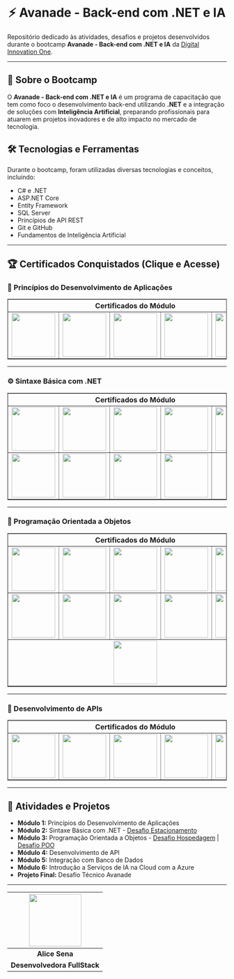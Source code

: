 <div align="center">

# ⚡ Avanade - Back-end com .NET e IA

</div>

Repositório dedicado às atividades, desafios e projetos desenvolvidos durante o bootcamp **Avanade - Back-end com .NET e IA** da [Digital Innovation One](https://www.dio.me/).

---

## 📌 Sobre o Bootcamp
O **Avanade - Back-end com .NET e IA** é um programa de capacitação que tem como foco o desenvolvimento back-end utilizando **.NET** e a integração de soluções com **Inteligência Artificial**, preparando profissionais para atuarem em projetos inovadores e de alto impacto no mercado de tecnologia.

## 🛠 Tecnologias e Ferramentas
Durante o bootcamp, foram utilizadas diversas tecnologias e conceitos, incluindo:
- C# e .NET
- ASP.NET Core
- Entity Framework
- SQL Server
- Princípios de API REST
- Git e GitHub
- Fundamentos de Inteligência Artificial

---

## 🏆 Certificados Conquistados (Clique e Acesse)

### 🧩 Princípios do Desenvolvimento de Aplicações
<table border="1">
  <thead>
    <tr>
      <th colspan="5">Certificados do Módulo</th>
    </tr>
  </thead>
  <tbody>
    <tr>
      <td><a href="https://hermes.dio.me/certificates/BV0ONWBC.pdf"><img src="https://assets.dio.me/2Mxbobm38CIAUVkYJ9l9cXp-DSt8bQqkU8wLHhZ1LeA/f:webp/h:77/q:80/w:77/L2NvdXJzZXMvYmFkZ2UvYzNjMWEzZDAtNDdhZS00Zjc2LTk0YjEtYjllMDBmODllODE1LnBuZw" width="100px"></a></td>
      <td><a href="https://hermes.dio.me/certificates/410FUWJI.pdf"><img src="https://assets.dio.me/2Mxbobm38CIAUVkYJ9l9cXp-DSt8bQqkU8wLHhZ1LeA/f:webp/h:77/q:80/w:77/L2NvdXJzZXMvYmFkZ2UvYzNjMWEzZDAtNDdhZS00Zjc2LTk0YjEtYjllMDBmODllODE1LnBuZw" width="100px"></a></td>
      <td><a href="https://hermes.dio.me/certificates/U0XUNBCL.pdf"><img src="https://assets.dio.me/hyHTwMe8ItJmTWHGYgJuSrCHJU9b2GFyeVAu7EU2LCk/f:webp/h:77/q:80/w:77/L2NvdXJzZXMvYmFkZ2UvNDA2Njg0YTQtMzk2ZC00MTYwLTk0YjktZWFkOTM0ZTE4NTY0LnBuZw" width="100px"></a></td>
      <td><a href="https://hermes.dio.me/certificates/6XTBRBNU.pdf"><img src="https://assets.dio.me/F7cNyzSr7NYBg8AQtNRCcl0D6ZpcG9Qmw3wTCAgkhb4/f:webp/h:77/q:80/w:77/L2NvdXJzZXMvYmFkZ2UvYTc3YzAzZTEtMGMzYi00OWM0LWI2YjgtZTAwMmNiYzRiZjkwLnBuZw" width="100px"></a></td>
      <td><a href="https://hermes.dio.me/certificates/OC0HGIJ5.pdf"><img src="https://assets.dio.me/7zlSEhubu_BdgCc-cq0JjqTP_F3wZ7DGfFqA8uoBmJU/f:webp/h:77/q:80/w:77/L2xhYl9wcm9qZWN0cy9iYWRnZXMvZTgzMTEyMTAtZjRjNi00Yzg0LTlkODItMzE1ZWQxM2ZmMDI3LnBuZw" width="100px"></a></td>
    </tr>
  </tbody>
</table>

---

### ⚙️ Sintaxe Básica com .NET
<table border="1">
  <thead>
    <tr>
      <th colspan="5">Certificados do Módulo</th>
    </tr>
  </thead>
  <tbody>
    <tr>
      <td><a href="https://hermes.dio.me/certificates/PEBJAW6G.pdf"><img src="https://assets.dio.me/2Mxbobm38CIAUVkYJ9l9cXp-DSt8bQqkU8wLHhZ1LeA/f:webp/h:77/q:80/w:77/L2NvdXJzZXMvYmFkZ2UvYzNjMWEzZDAtNDdhZS00Zjc2LTk0YjEtYjllMDBmODllODE1LnBuZw" width="100px"></a></td>
      <td><a href="https://hermes.dio.me/certificates/RLSDVQQJ.pdf"><img src="https://assets.dio.me/2Mxbobm38CIAUVkYJ9l9cXp-DSt8bQqkU8wLHhZ1LeA/f:webp/h:77/q:80/w:77/L2NvdXJzZXMvYmFkZ2UvYzNjMWEzZDAtNDdhZS00Zjc2LTk0YjEtYjllMDBmODllODE1LnBuZw" width="100px"></a></td>
      <td><a href="https://hermes.dio.me/certificates/PPRFNNGR.pdf"><img src="https://assets.dio.me/2Mxbobm38CIAUVkYJ9l9cXp-DSt8bQqkU8wLHhZ1LeA/f:webp/h:77/q:80/w:77/L2NvdXJzZXMvYmFkZ2UvYzNjMWEzZDAtNDdhZS00Zjc2LTk0YjEtYjllMDBmODllODE1LnBuZw" width="100px"></a></td>
      <td><a href="https://hermes.dio.me/certificates/UHGKKRCW.pdf"><img src="https://assets.dio.me/2Mxbobm38CIAUVkYJ9l9cXp-DSt8bQqkU8wLHhZ1LeA/f:webp/h:77/q:80/w:77/L2NvdXJzZXMvYmFkZ2UvYzNjMWEzZDAtNDdhZS00Zjc2LTk0YjEtYjllMDBmODllODE1LnBuZw" width="100px"></a></td>
      <td><a href="https://hermes.dio.me/certificates/5YU0WKW6.pdf"><img src="https://assets.dio.me/2Mxbobm38CIAUVkYJ9l9cXp-DSt8bQqkU8wLHhZ1LeA/f:webp/h:77/q:80/w:77/L2NvdXJzZXMvYmFkZ2UvYzNjMWEzZDAtNDdhZS00Zjc2LTk0YjEtYjllMDBmODllODE1LnBuZw" width="100px"></a></td>
    </tr>
    <tr>
      <td><a href="https://hermes.dio.me/certificates/XBLJYY2A.pdf"><img src="https://assets.dio.me/2Mxbobm38CIAUVkYJ9l9cXp-DSt8bQqkU8wLHhZ1LeA/f:webp/h:77/q:80/w:77/L2NvdXJzZXMvYmFkZ2UvYzNjMWEzZDAtNDdhZS00Zjc2LTk0YjEtYjllMDBmODllODE1LnBuZw" width="100px"></a></td>
      <td><a href="https://hermes.dio.me/certificates/XJQQ674Z.pdf"><img src="https://assets.dio.me/UiBpAnYdWp4kXsiDMhHfC4clR6Sc6CXi-cZ0YzpVOJY/f:webp/h:77/q:80/w:77/L2xhYl9wcm9qZWN0cy9iYWRnZXMvZGFhMzQ1NDgtZjdiZi00ZDlhLTgyZGYtZTMzYzQ2YjI0ZGRiLnBuZw" width="100px"></a></td>
      <td><a href="https://hermes.dio.me/certificates/ILPAH33Y.pdf"><img src="https://assets.dio.me/h-GH_8jXy8rK9ml25O-A1GkN9XBNM2-c4ZgVjg0b68c/f:webp/h:77/q:80/w:77/L2NvdXJzZXMvYmFkZ2UvYTJkOTI0ZDUtZGQyYi00MmU1LWIyZjktZGYzMDQwNTY5NDY4LnBuZw" width="100px"></a></td>
      <td><a href="./desafios"><img src="https://assets.dio.me/41B0ugZsklmoL3Cq9CHr-wpxzDEPD4-5VcqZIbI5Ta8/f:webp/h:77/q:80/w:77/L2NvZGVfY2hhbGxlbmdlL2JhZGdlL2NhNWVhNWYwLThhYzgtNGQyYi1iZTJiLWVjZDFkYmEyMDA2ZS53ZWJw" width="100px"></a></td>
      <td></td>
    </tr>
  </tbody>
</table>

---

### 🧱 Programação Orientada a Objetos
<table border="1">
  <thead>
    <tr>
      <th colspan="5">Certificados do Módulo</th>
    </tr>
  </thead>
  <tbody>
    <tr>
      <td><a href="https://hermes.dio.me/certificates/4NW4R7VH.pdf"><img src="https://assets.dio.me/xX0SrQdPrQx3jzSFyEh8_lXFtBMyr1fjkMiV-OFFzas/f:webp/h:77/q:80/w:77/L2NvdXJzZXMvYmFkZ2UvOWNkNzY0YzItOWI5MS00ZjMzLThiMTItMzQyNWJmYzRlNWRiLnBuZw" width="100px"></a></td>
      <td><a href="https://hermes.dio.me/certificates/OVCOAUVW.pdf"><img src="https://assets.dio.me/xX0SrQdPrQx3jzSFyEh8_lXFtBMyr1fjkMiV-OFFzas/f:webp/h:77/q:80/w:77/L2NvdXJzZXMvYmFkZ2UvOWNkNzY0YzItOWI5MS00ZjMzLThiMTItMzQyNWJmYzRlNWRiLnBuZw" width="100px"></a></td>
      <td><a href="https://hermes.dio.me/certificates/WRECTEY0.pdf"><img src="https://assets.dio.me/xX0SrQdPrQx3jzSFyEh8_lXFtBMyr1fjkMiV-OFFzas/f:webp/h:77/q:80/w:77/L2NvdXJzZXMvYmFkZ2UvOWNkNzY0YzItOWI5MS00ZjMzLThiMTItMzQyNWJmYzRlNWRiLnBuZw" width="100px"></a></td>
      <td><a href="https://hermes.dio.me/certificates/EBEVAHAA.pdf"><img src="https://assets.dio.me/xX0SrQdPrQx3jzSFyEh8_lXFtBMyr1fjkMiV-OFFzas/f:webp/h:77/q:80/w:77/L2NvdXJzZXMvYmFkZ2UvOWNkNzY0YzItOWI5MS00ZjMzLThiMTItMzQyNWJmYzRlNWRiLnBuZw" width="100px"></a></td>
      <td><a href="https://hermes.dio.me/certificates/CXTLYEAV.pdf"><img src="https://assets.dio.me/xX0SrQdPrQx3jzSFyEh8_lXFtBMyr1fjkMiV-OFFzas/f:webp/h:77/q:80/w:77/L2NvdXJzZXMvYmFkZ2UvOWNkNzY0YzItOWI5MS00ZjMzLThiMTItMzQyNWJmYzRlNWRiLnBuZw" width="100px"></a></td>
    </tr>
    <tr>
      <td><a href="https://hermes.dio.me/certificates/RUD7WI58.pdf"><img src="https://assets.dio.me/0hzKXCyPcGFzUeGjHPm1D98CQs9GrDPH9Ly1yvN7ktc/f:webp/h:77/q:80/w:77/L2xhYl9wcm9qZWN0cy9iYWRnZXMvOTA5ZWZhMmItYWI4Yy00ODQ3LThmOGItNmRjNjBjZjM4MTgzLnBuZw" width="100px"></a></td>
      <td><a href="https://hermes.dio.me/certificates/CN9XEGPZ.pdf"><img src="https://assets.dio.me/xX0SrQdPrQx3jzSFyEh8_lXFtBMyr1fjkMiV-OFFzas/f:webp/h:77/q:80/w:77/L2NvdXJzZXMvYmFkZ2UvOWNkNzY0YzItOWI5MS00ZjMzLThiMTItMzQyNWJmYzRlNWRiLnBuZw" width="100px"></a></td>
      <td><a href="https://hermes.dio.me/certificates/N03HXLF3.pdf"><img src="https://assets.dio.me/xX0SrQdPrQx3jzSFyEh8_lXFtBMyr1fjkMiV-OFFzas/f:webp/h:77/q:80/w:77/L2NvdXJzZXMvYmFkZ2UvOWNkNzY0YzItOWI5MS00ZjMzLThiMTItMzQyNWJmYzRlNWRiLnBuZw" width="100px"></a></td>
      <td><a href="https://hermes.dio.me/certificates/9C1T82SE.pdf"><img src="https://assets.dio.me/xX0SrQdPrQx3jzSFyEh8_lXFtBMyr1fjkMiV-OFFzas/f:webp/h:77/q:80/w:77/L2NvdXJzZXMvYmFkZ2UvOWNkNzY0YzItOWI5MS00ZjMzLThiMTItMzQyNWJmYzRlNWRiLnBuZw" width="100px"></a></td>
      <td><a href="https://hermes.dio.me/certificates/C1MQMLBF.pdf"><img src="https://assets.dio.me/noZ80UGEi83MUuUijqhfirS9SKkrxuaheWxdFTmKI7c/f:webp/h:77/q:80/w:77/L2xhYl9wcm9qZWN0cy9iYWRnZXMvNDAzNzVmY2UtYzZkNi00OGJjLWJhNjAtMWJlYTA3ODE0NDBlLnBuZw" width="100px"></a></td>
    </tr>
    <tr>
      <td colspan="5" align="center">
        <a href="./desafios/ModelandoObjetosEClasses/"><img src="https://assets.dio.me/lB4AlTzcNUjbFg4fj2gkea93uSV8T6hHStm4Sb8VHyA/f:webp/h:77/q:80/w:77/L2NvZGVfY2hhbGxlbmdlL2JhZGdlLzc2NGNlNDE0LTViM2YtNDI3MS1iOTFmLTVmODUzZThhZmExMC53ZWJw" width="100px"></a>
      </td>
    </tr>
  </tbody>
</table>

---

### 🧩 Desenvolvimento de APIs
<table border="1">
  <thead>
    <tr>
      <th colspan="5">Certificados do Módulo</th>
    </tr>
  </thead>
  <tbody>
    <tr>
      <td><a href="https://hermes.dio.me/certificates/6WNI7V8O.pdf"><img src="https://assets.dio.me/yxWZmUvX4hei25xGIpZDDBNYBFZSwNp3BSOKplLUu_E/f:webp/h:77/q:80/w:77/L2NvdXJzZXMvYmFkZ2UvMmZlNTc0ZjItOTc0Ny00MDI3LWFlNTQtMzBiNzRhNWJhMDM0LnBuZw" width="100px"></a></td>
      <td><a href="https://hermes.dio.me/certificates/1999U3WW.pdf"><img src="https://assets.dio.me/hHdI-d8HVO1Jsp60PLwxE61gW-fpGzwhJLXz5k4IOtI/f:webp/h:77/q:80/w:77/L2xhYl9wcm9qZWN0cy9iYWRnZXMvY2U2OTFiOGUtNTQwYy00NWJmLTgzNWEtZWQ0NmI3MmIxMmU5LnBuZw" width="100px"></a></td>
      <td><a href="https://hermes.dio.me/certificates/CMDTKXME.pdf"><img src="https://assets.dio.me/Kevd3DGFNY-Qa0XR2GjyA9ML57MD5sjOo0s7sbSwTj0/f:webp/h:77/q:80/w:77/L2NvdXJzZXMvYmFkZ2UvYzBhNmNmZDEtMjc2OS00NDYzLTkyOTktOThhNGQ1ODJhNDNkLnBuZw" width="100px"></a></td>
      <td><a href="https://hermes.dio.me/certificates/IJ5NEDNC.pdf"><img src="https://assets.dio.me/Kevd3DGFNY-Qa0XR2GjyA9ML57MD5sjOo0s7sbSwTj0/f:webp/h:77/q:80/w:77/L2NvdXJzZXMvYmFkZ2UvYzBhNmNmZDEtMjc2OS00NDYzLTkyOTktOThhNGQ1ODJhNDNkLnBuZw" width="100px"></a></td>
      <td><a href="./desafios/ExplorandoEndpointsERequisiçõesHTTP/"><img src="https://assets.dio.me/slgnz-1wSceJdY16lV4eudBBeUbJoXYpw0NoI-EmT-Q/f:webp/h:77/q:80/w:77/L2NvZGVfY2hhbGxlbmdlL2JhZGdlLzU2MDJiYzAzLTBmODQtNDk2Yy1hMDBlLTk1Nzk3ZTBjNjMzZi53ZWJw" width="100px"></a></td>
    </tr>
  </tbody>
</table>

---

## 📌 Atividades e Projetos
- **Módulo 1:** Princípios do Desenvolvimento de Aplicações 
- **Módulo 2:** Sintaxe Básica com .NET - [Desafio Estacionamento](https://github.com/alicessena/trilhaNetFundamentosDesafio)
- **Módulo 3:** Programação Orientada a Objetos - [Desafio Hospedagem](https://github.com/alicessena/TrilhaNetExplorandoDesafio) | [Desafio POO](https://github.com/alicessena/TrilhaNetPooDesafio)
- **Módulo 4:** Desenvolvimento de API
- **Módulo 5:** Integração com Banco de Dados
- **Módulo 6:** Introdução a Serviços de IA na Cloud com a Azure
- **Projeto Final:** Desafio Técnico Avanade

---

| <img width="120" src="https://github.com/alicessena.png"> |
|:----------------------------------------------------------:|
| **Alice Sena** |
| **Desenvolvedora FullStack** |
